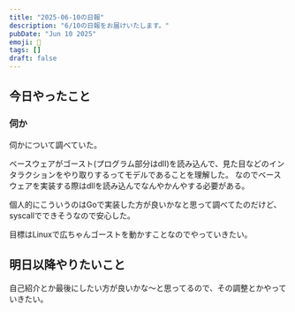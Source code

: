 ```yaml
---
title: "2025-06-10の日報"
description: "6/10の日報をお届けいたします。"
pubDate: "Jun 10 2025"
emoji: 🦊
tags: []
draft: false
---
```


## 今日やったこと

### 伺か

伺かについて調べていた。

ベースウェアがゴースト(プログラム部分はdll)を読み込んで、見た目などのインタラクションをやり取りするってモデルであることを理解した。
なのでベースウェアを実装する際はdllを読み込んでなんやかんやする必要がある。

個人的にこういうのはGoで実装した方が良いかなと思って調べてたのだけど、syscallでできそうなので安心した。

目標はLinuxで広ちゃんゴーストを動かすことなのでやっていきたい。

## 明日以降やりたいこと

自己紹介とか最後にしたい方が良いかな〜と思ってるので、その調整とかやっていきたい。
